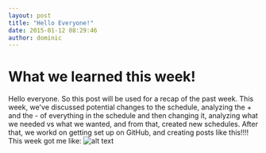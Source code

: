 ```yaml
---
layout: post
title: "Hello Everyone!"
date: 2015-01-12 08:29:46
author: dominic
---
```


# What we learned this week!

Hello everyone. So this post will be used for a recap of the past week. This week, we've discussed potential changes to the schedule, analyzing the + and the - of everything in the schedule and then changing it, analyzing what we needed vs what we wanted, and from that, created new schedules. After that, we workd on getting set up on GitHub, and creating posts like this!!!! This week got me like: 
![alt text](http://upload.wikimedia.org/wikipedia/commons/thumb/e/ec/Happy_smiley_face.png/240px-Happy_smiley_face.png "Happy")
